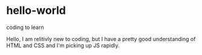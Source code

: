 # hello-world
coding to learn


Hello, I am relitivly new to coding, but I have a pretty good understanding of HTML and CSS and I'm picking up JS rapidly.
